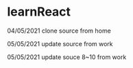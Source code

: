 # learnReact

04/05/2021 clone source from home

05/05/2021 update source from work

05/05/2021 update souce 8~10 from work